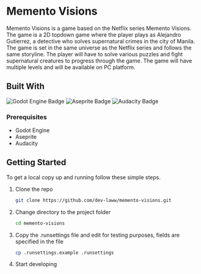 # Memento Visions

Memento Visions is a game based on the Netflix series Memento Visions. The game is a 2D topdown game where the
player plays as Alejandro Gutierrez, a detective who solves supernatural crimes in the city of Manila. The game is set
in the same universe as the Netflix series and follows the same storyline. The player will have to solve various puzzles
and fight supernatural creatures to progress through the game. The game will have multiple levels and will be available
on PC platform.

## Built With

![Godot Engine Badge](https://img.shields.io/badge/Godot%20Engine-478CBF?logo=godotengine&logoColor=fff&style=flat-square)
![Aseprite Badge](https://img.shields.io/badge/Aseprite-7D929E?logo=aseprite&logoColor=fff&style=flat-square)
![Audacity Badge](https://img.shields.io/badge/Audacity-00C?logo=audacity&logoColor=fff&style=for-the-badge)

### Prerequisites

-   Godot Engine
-   Aseprite
-   Audacity

## Getting Started

To get a local copy up and running follow these simple steps.


1. Clone the repo

    ```sh
    git clone https://github.com/dev-laww/memento-visions.git
    ```
2. Change directory to the project folder

    ```sh
    cd memento-visions
    ```
3. Copy the .runsettings file and edit for testing purposes, fields are specified in the file

    ```sh
    cp .runsettings.example .runsettings
    ```
4. Start developing
